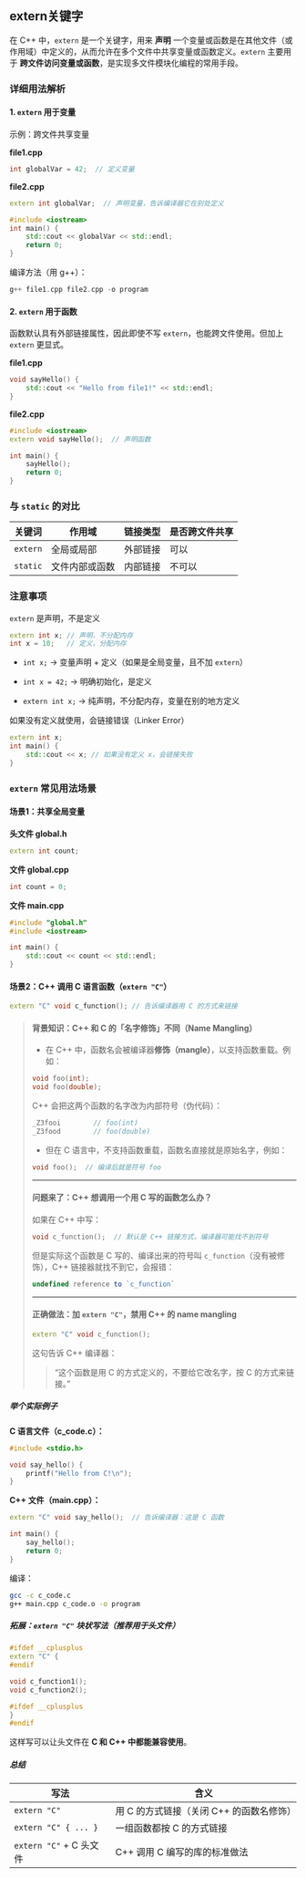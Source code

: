 ## extern关键字

在 C++ 中，`extern` 是一个关键字，用来 **声明** 一个变量或函数是在其他文件（或作用域）中定义的，从而允许在多个文件中共享变量或函数定义。`extern` 主要用于 **跨文件访问变量或函数**，是实现多文件模块化编程的常用手段。

### 详细用法解析

#### 1. `extern` 用于变量

示例：跨文件共享变量

**file1.cpp**

```cpp
int globalVar = 42;  // 定义变量
```

**file2.cpp**

```cpp
extern int globalVar;  // 声明变量，告诉编译器它在别处定义

#include <iostream>
int main() {
    std::cout << globalVar << std::endl;
    return 0;
}
```

编译方法（用 g++）：

```cpp
g++ file1.cpp file2.cpp -o program
```

#### 2. `extern` 用于函数

函数默认具有外部链接属性，因此即使不写 `extern`，也能跨文件使用。但加上 `extern` 更显式。

**file1.cpp**

```cpp
void sayHello() {
    std::cout << "Hello from file1!" << std::endl;
}
```

**file2.cpp**

```cpp
#include <iostream>
extern void sayHello();  // 声明函数

int main() {
    sayHello();
    return 0;
}
```

### 与 `static` 的对比

| 关键词   | 作用域         | 链接类型 | 是否跨文件共享 |
| -------- | -------------- | -------- | -------------- |
| `extern` | 全局或局部     | 外部链接 | 可以           |
| `static` | 文件内部或函数 | 内部链接 | 不可以         |

### 注意事项

 `extern` 是声明，不是定义

```cpp
extern int x; // 声明，不分配内存
int x = 10;   // 定义，分配内存
```

- `int x;` → 变量声明 + 定义（如果是全局变量，且不加 `extern`）

- `int x = 42;` → 明确初始化，是定义

- `extern int x;` → 纯声明，不分配内存，变量在别的地方定义

如果没有定义就使用，会链接错误（Linker Error）

```cpp
extern int x;
int main() {
    std::cout << x; // 如果没有定义 x，会链接失败
}
```

###  `extern` 常见用法场景

#### 场景1：共享全局变量

**头文件 global.h**

```cpp
extern int count;
```

**文件 global.cpp**

```cpp
int count = 0;
```

**文件 main.cpp**

```cpp
#include "global.h"
#include <iostream>

int main() {
    std::cout << count << std::endl;
}
```

#### 场景2：C++ 调用 C 语言函数（`extern "C"`）

```cpp
extern "C" void c_function(); // 告诉编译器用 C 的方式来链接
```

> #### 背景知识：C++ 和 C 的「名字修饰」不同（Name Mangling）
>
> - 在 C++ 中，函数名会被编译器**修饰（mangle）**，以支持函数重载。例如：
>
> ```cpp
> void foo(int);
> void foo(double);
> ```
>
> C++ 会把这两个函数的名字改为内部符号（伪代码）：
>
> ```cpp
> _Z3fooi        // foo(int)
> _Z3food        // foo(double)
> ```
>
> - 但在 C 语言中，不支持函数重载，函数名直接就是原始名字，例如：
>
> ```c
> void foo();  // 编译后就是符号 foo
> ```
> 
> ------
> 
> #### 问题来了：C++ 想调用一个用 C 写的函数怎么办？
>
> 如果在 C++ 中写：
>
> ```cpp
>void c_function();  // 默认是 C++ 链接方式，编译器可能找不到符号
> ```
>
> 但是实际这个函数是 C 写的、编译出来的符号叫 `c_function`（没有被修饰），C++ 链接器就找不到它，会报错：
> 
> ```javascript
> undefined reference to `c_function`
> ```
> 
> ------
>
> ####  正确做法：加 `extern "C"`，禁用 C++ 的 name mangling
>
> ```cpp
> extern "C" void c_function();
> ```
> 
> 这句告诉 C++ 编译器：
> 
> > “这个函数是用 C 的方式定义的，不要给它改名字，按 C 的方式来链接。”

##### 举个实际例子

**C 语言文件（c_code.c）：**

```c
#include <stdio.h>

void say_hello() {
    printf("Hello from C!\n");
}
```

**C++ 文件（main.cpp）：**

```cpp
extern "C" void say_hello();  // 告诉编译器：这是 C 函数

int main() {
    say_hello();
    return 0;
}
```

编译：

```bash
gcc -c c_code.c
g++ main.cpp c_code.o -o program
```

##### 拓展：`extern "C"` 块状写法（推荐用于头文件）

```cpp
#ifdef __cplusplus
extern "C" {
#endif

void c_function1();
void c_function2();

#ifdef __cplusplus
}
#endif
```

这样写可以让头文件在 **C 和 C++ 中都能兼容使用**。

##### 总结

| 写法                    | 含义                                     |
| ----------------------- | ---------------------------------------- |
| `extern "C"`            | 用 C 的方式链接（关闭 C++ 的函数名修饰） |
| `extern "C" { ... }`    | 一组函数都按 C 的方式链接                |
| `extern "C"` + C 头文件 | C++ 调用 C 编写的库的标准做法            |